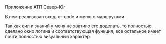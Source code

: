 Приложение АТП Север-Юг

В нем реализован вход, qr-code и меню с маршрутами

Так как сил и знаний у меня не хватило его доделать, то полностью сделано окно логина и соответствующая функция, все остальное имеет почти полностью визуальный характер
